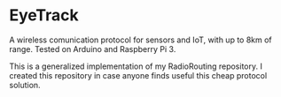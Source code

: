 # EyeTrack
A wireless comunication protocol for sensors and IoT,
with up to 8km of range. Tested on Arduino and Raspberry Pi 3.

This is a generalized implementation of my RadioRouting repository. 
I created this repository in case anyone finds useful this cheap protocol solution.
